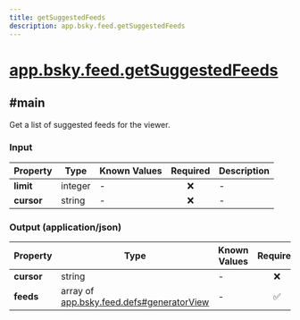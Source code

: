 ```yaml
---
title: getSuggestedFeeds
description: app.bsky.feed.getSuggestedFeeds
---
```


# [app.bsky.feed.getSuggestedFeeds](https://github.com/myConsciousness/atproto.dart/blob/main/lexicons/app/bsky/feed/getSuggestedFeeds.json)

## #main

Get a list of suggested feeds for the viewer.

### Input

| Property | Type | Known Values | Required | Description |
| --- | --- | --- | :---: | --- |
| **limit** | integer | - | ❌ | - |
| **cursor** | string | - | ❌ | - |

### Output (application/json)

| Property | Type | Known Values | Required | Description |
| --- | --- | --- | :---: | --- |
| **cursor** | string | - | ❌ | - |
| **feeds** | array of [app.bsky.feed.defs#generatorView](../../../../lexicons/app/bsky/feed/defs.md#generatorview) | - | ✅ | - |
